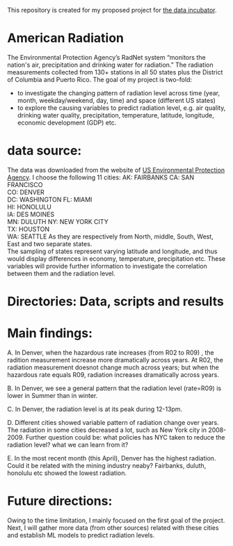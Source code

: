 This repository is created for my proposed project for [the data incubator](https://www.thedataincubator.com/).

# American Radiation

The Environmental Protection Agency’s RadNet system “monitors the nation's air, precipitation and drinking water for radiation.” 
The radiation measurements collected from 130+ stations in all 50 states plus the District of Columbia and Puerto Rico. 
The goal of my project is two-fold: 
* to investigate the changing pattern of radiation level across time (year, month, weekday/weekend, day, time) and space (different US states)
* to explore the causing variables to predict radiation level, e.g. air quality, drinking water quality, precipitation, temperature, latitude, longitude, economic development (GDP) etc.

# data source:
The data was downloaded from the website of [US Environmental Protection Agency](https://www.epa.gov/radnet/radnet-csv-file-downloads).
I choose the following 11 cities:
AK: FAIRBANKS 
CA: SAN FRANCISCO        
CO: DENVER    
DC: WASHINGTON 
FL: MIAMI     
HI: HONOLULU    
IA: DES MOINES        
MN: DULUTH 
NY: NEW YORK CITY      
TX: HOUSTON       
WA: SEATTLE
As they are respectively from North, middle, South, West, East and two separate states.  
The sampling of states represent varying latitude and longitude, and thus would display differences in economy, temperature, precipitation etc.
These variables will provide further information to investigate the correlation between them and the radiation level.

# Directories: Data, scripts and results

# Main findings:

A. In Denver, when the hazardous rate increases (from R02 to R09) , the radition measurement increase  more dramatically across years.
At R02, the radiation measurement doesnot change much across years; but when the hazardous rate equals R09, radiation increases dramatically across years.

B. In Denver, we see a general pattern that the radiation level (rate=R09) is lower in Summer than in winter.

C. In Denver, the radiation level is at its peak during 12-13pm.

D. Different cities showed variable pattern of radiation change over years. 
The radiation in some cities decreased a lot, such as New York city in 2008-2009.
Further question could be: what policies has NYC taken to reduce the radiation level? what we can learn from it?

E. In the most recent month (this April), Denver has the highest radiation. 
Could it be related with the mining industry neaby?
Fairbanks, duluth, honolulu etc showed the lowest radiation.

# Future directions:
Owing to the time limitation, I mainly focused on the first goal of the project. 
Next, I will gather more data (from other sources) related with these cities and establish ML models to predict radiation levels.
